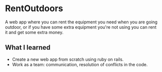 # RentOutdoors
A web app where you can rent the equipment you need when you are going outdoor, or if you have some extra equipment you're not using you can rent it and get some extra money.
## What I learned
- Create a new web app from scratch using ruby on rails.
- Work as a team: communication, resolution of conflicts in the code.
